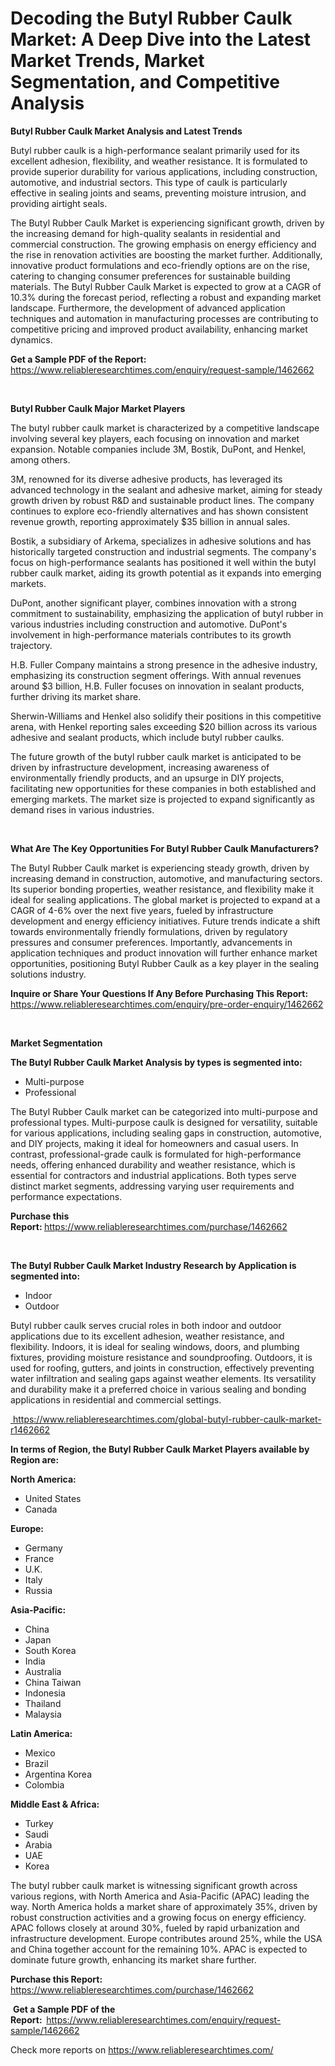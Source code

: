 <p><h1>Decoding the Butyl Rubber Caulk Market: A Deep Dive into the Latest Market Trends, Market Segmentation, and Competitive Analysis</h1></p><p><strong>Butyl Rubber Caulk Market Analysis and Latest Trends</strong></p>
<p><p>Butyl rubber caulk is a high-performance sealant primarily used for its excellent adhesion, flexibility, and weather resistance. It is formulated to provide superior durability for various applications, including construction, automotive, and industrial sectors. This type of caulk is particularly effective in sealing joints and seams, preventing moisture intrusion, and providing airtight seals. </p><p>The Butyl Rubber Caulk Market is experiencing significant growth, driven by the increasing demand for high-quality sealants in residential and commercial construction. The growing emphasis on energy efficiency and the rise in renovation activities are boosting the market further. Additionally, innovative product formulations and eco-friendly options are on the rise, catering to changing consumer preferences for sustainable building materials. The Butyl Rubber Caulk Market is expected to grow at a CAGR of 10.3% during the forecast period, reflecting a robust and expanding market landscape. Furthermore, the development of advanced application techniques and automation in manufacturing processes are contributing to competitive pricing and improved product availability, enhancing market dynamics.</p></p>
<p><strong>Get a Sample PDF of the Report:&nbsp;</strong> <a href="https://www.reliableresearchtimes.com/enquiry/request-sample/1462662?utm_campaign=3227&utm_medium=2&utm_source=Github&utm_content=ia&utm_term=01042025&utm_id=butyl-rubber-caulk">https://www.reliableresearchtimes.com/enquiry/request-sample/1462662</a></p>
<p>&nbsp;</p>
<p><strong>Butyl Rubber Caulk Major Market Players</strong></p>
<p><p>The butyl rubber caulk market is characterized by a competitive landscape involving several key players, each focusing on innovation and market expansion. Notable companies include 3M, Bostik, DuPont, and Henkel, among others. </p><p>3M, renowned for its diverse adhesive products, has leveraged its advanced technology in the sealant and adhesive market, aiming for steady growth driven by robust R&D and sustainable product lines. The company continues to explore eco-friendly alternatives and has shown consistent revenue growth, reporting approximately $35 billion in annual sales.</p><p>Bostik, a subsidiary of Arkema, specializes in adhesive solutions and has historically targeted construction and industrial segments. The company's focus on high-performance sealants has positioned it well within the butyl rubber caulk market, aiding its growth potential as it expands into emerging markets.</p><p>DuPont, another significant player, combines innovation with a strong commitment to sustainability, emphasizing the application of butyl rubber in various industries including construction and automotive. DuPont's involvement in high-performance materials contributes to its growth trajectory.</p><p>H.B. Fuller Company maintains a strong presence in the adhesive industry, emphasizing its construction segment offerings. With annual revenues around $3 billion, H.B. Fuller focuses on innovation in sealant products, further driving its market share.</p><p>Sherwin-Williams and Henkel also solidify their positions in this competitive arena, with Henkel reporting sales exceeding $20 billion across its various adhesive and sealant products, which include butyl rubber caulks.</p><p>The future growth of the butyl rubber caulk market is anticipated to be driven by infrastructure development, increasing awareness of environmentally friendly products, and an upsurge in DIY projects, facilitating new opportunities for these companies in both established and emerging markets. The market size is projected to expand significantly as demand rises in various industries.</p></p>
<p>&nbsp;</p>
<p><strong>What Are The Key Opportunities For Butyl Rubber Caulk Manufacturers?</strong></p>
<p><p>The Butyl Rubber Caulk market is experiencing steady growth, driven by increasing demand in construction, automotive, and manufacturing sectors. Its superior bonding properties, weather resistance, and flexibility make it ideal for sealing applications. The global market is projected to expand at a CAGR of 4-6% over the next five years, fueled by infrastructure development and energy efficiency initiatives. Future trends indicate a shift towards environmentally friendly formulations, driven by regulatory pressures and consumer preferences. Importantly, advancements in application techniques and product innovation will further enhance market opportunities, positioning Butyl Rubber Caulk as a key player in the sealing solutions industry.</p></p>
<p><strong>Inquire or Share Your Questions If Any Before Purchasing This Report:</strong> <a href="https://www.reliableresearchtimes.com/enquiry/pre-order-enquiry/1462662?utm_campaign=3227&utm_medium=2&utm_source=Github&utm_content=ia&utm_term=01042025&utm_id=butyl-rubber-caulk">https://www.reliableresearchtimes.com/enquiry/pre-order-enquiry/1462662</a></p>
<p>&nbsp;</p>
<p><strong>Market Segmentation</strong></p>
<p><strong>The Butyl Rubber Caulk Market Analysis by types is segmented into:</strong></p>
<p><ul><li>Multi-purpose</li><li>Professional</li></ul></p>
<p><p>The Butyl Rubber Caulk market can be categorized into multi-purpose and professional types. Multi-purpose caulk is designed for versatility, suitable for various applications, including sealing gaps in construction, automotive, and DIY projects, making it ideal for homeowners and casual users. In contrast, professional-grade caulk is formulated for high-performance needs, offering enhanced durability and weather resistance, which is essential for contractors and industrial applications. Both types serve distinct market segments, addressing varying user requirements and performance expectations.</p></p>
<p><strong>Purchase this Report:&nbsp;</strong><a href="https://www.reliableresearchtimes.com/purchase/1462662?utm_campaign=3227&utm_medium=2&utm_source=Github&utm_content=ia&utm_term=01042025&utm_id=butyl-rubber-caulk">https://www.reliableresearchtimes.com/purchase/1462662</a></p>
<p>&nbsp;</p>
<p><strong>The Butyl Rubber Caulk Market Industry Research by Application is segmented into:</strong></p>
<p><ul><li>Indoor</li><li>Outdoor</li></ul></p>
<p><p>Butyl rubber caulk serves crucial roles in both indoor and outdoor applications due to its excellent adhesion, weather resistance, and flexibility. Indoors, it is ideal for sealing windows, doors, and plumbing fixtures, providing moisture resistance and soundproofing. Outdoors, it is used for roofing, gutters, and joints in construction, effectively preventing water infiltration and sealing gaps against weather elements. Its versatility and durability make it a preferred choice in various sealing and bonding applications in residential and commercial settings.</p></p>
<p><a href="https://www.reliableresearchtimes.com/global-butyl-rubber-caulk-market-r1462662?utm_campaign=3227&utm_medium=2&utm_source=Github&utm_content=ia&utm_term=01042025&utm_id=butyl-rubber-caulk">&nbsp;https://www.reliableresearchtimes.com/global-butyl-rubber-caulk-market-r1462662</a></p>
<p><strong>In terms of Region, the Butyl Rubber Caulk Market Players available by Region are:</strong></p>
<p>
    <p> <strong> North America: </strong>
        <ul>
            <li>United States</li>
            <li>Canada</li>
        </ul>
        </p> 
    <p> <strong> Europe: </strong>
        <ul>
            <li>Germany</li>
            <li>France</li>
            <li>U.K.</li>
            <li>Italy</li>
            <li>Russia</li>
        </ul>
        </p> 
    <p> <strong> Asia-Pacific: </strong>
        <ul>
            <li>China</li>
            <li>Japan</li>
            <li>South Korea</li>
            <li>India</li>
            <li>Australia</li>
            <li>China Taiwan</li>
            <li>Indonesia</li>
            <li>Thailand</li>
            <li>Malaysia</li>
        </ul>
        </p> 
    <p> <strong> Latin America: </strong>
        <ul>
            <li>Mexico</li>
            <li>Brazil</li>
            <li>Argentina Korea</li>
            <li>Colombia</li>
        </ul>
        </p> 
    <p> <strong> Middle East & Africa: </strong>
        <ul>
            <li>Turkey</li>
            <li>Saudi</li>
            <li>Arabia</li>
            <li>UAE</li>
            <li>Korea</li>
        </ul>
    </p>
    </p>
<p><p>The butyl rubber caulk market is witnessing significant growth across various regions, with North America and Asia-Pacific (APAC) leading the way. North America holds a market share of approximately 35%, driven by robust construction activities and a growing focus on energy efficiency. APAC follows closely at around 30%, fueled by rapid urbanization and infrastructure development. Europe contributes around 25%, while the USA and China together account for the remaining 10%. APAC is expected to dominate future growth, enhancing its market share further.</p></p>
<p><strong>Purchase this Report: </strong><a href="https://www.reliableresearchtimes.com/purchase/1462662?utm_campaign=3227&utm_medium=2&utm_source=Github&utm_content=ia&utm_term=01042025&utm_id=butyl-rubber-caulk">https://www.reliableresearchtimes.com/purchase/1462662</a></p>
<p>&nbsp;<strong>Get a Sample PDF of the Report:&nbsp;&nbsp;</strong><a href="https://www.reliableresearchtimes.com/enquiry/request-sample/1462662?utm_campaign=3227&utm_medium=2&utm_source=Github&utm_content=ia&utm_term=01042025&utm_id=butyl-rubber-caulk">https://www.reliableresearchtimes.com/enquiry/request-sample/1462662</a></p>
<p><strong></strong></p>
<p>Check more reports on <a href="https://www.reliableresearchtimes.com/?utm_campaign=3227&utm_medium=2&utm_source=Github&utm_content=ia&utm_term=01042025&utm_id=butyl-rubber-caulk">https://www.reliableresearchtimes.com/</a></p>